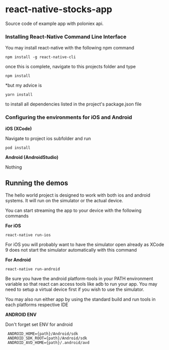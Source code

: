 # react-native-stocks-app
Source code of example app with poloniex api.


### Installing React-Native Command Line Interface
You may install react-native with the following npm command
```
npm install -g react-native-cli
```
once this is complete, navigate to this projects folder and type 
```
npm install
``` 
*but my advice is 
```
yarn install
``` 


to install all dependencies listed in the project's package.json file

### Configuring the environments for iOS and Android

__iOS (XCode)__

Navigate to project ios subfolder and run
```
pod install
```

__Android (AndroidStudio)__

Nothing

## Running the demos
The hello world project is designed to work with both ios and android systems. It will run on the simulator or the actual device.

You can start streaming the app to your device with the following commands

__For iOS__

```
react-native run-ios
```
For iOS you will probably want to have the simulator open already as XCode 9 does not start the simulator automatically with this command

__For Android__

```
react-native run-android
```
Be sure you have the android platform-tools in your PATH environment variable so that react can access tools like adb to run your app. You may need to setup a virtual device first if you wish to use the simulator.

You may also run either app by using the standard build and run tools in each platforms respective IDE


__ANDROID ENV__

Don't forget set ENV for android
```
 ANDROID_HOME={path}/Android/sdk
 ANDROID_SDK_ROOT={path}/Android/sdk
 ANDROID_AVD_HOME={path}/.android/avd
```
